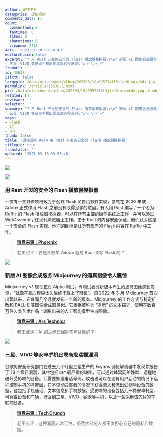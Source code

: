 ```yaml
---
author: 硬核老王
categories: 硬核观察
comments_data: []
count:
  commentnum: 0
  favtimes: 0
  likes: 0
  sharetimes: 0
  viewnum: 2518
date: '2023-03-18 09:58:48'
editorchoice: false
excerpt: "? 用 Rust 开发的安全的 Flash 播放器模拟器\r\n? 新版 AI 图像合成服务 Midjourney 的逼真图像令人震惊\r\n?
  三星、VIVO 等安卓手机出现高危远程漏洞\r\n» \r\n»"
fromurl: ''
id: 15638
islctt: false
largepic: /data/attachment/album/202303/18/095734fl3jled6ixqxe6dx.jpg
permalink: /article-15638-1.html
pic: /data/attachment/album/202303/18/095734fl3jled6ixqxe6dx.jpg.thumb.jpg
related: []
reviewer: ''
selector: ''
summary: "? 用 Rust 开发的安全的 Flash 播放器模拟器\r\n? 新版 AI 图像合成服务 Midjourney 的逼真图像令人震惊\r\n?
  三星、VIVO 等安卓手机出现高危远程漏洞\r\n» \r\n»"
tags:
- Flash
- AI
- 手机
thumb: false
title: '硬核观察 #944 用 Rust 开发的安全的 Flash 播放器模拟器'
titlepic: true
translator: ''
updated: '2023-03-18 09:58:48'
---
```


![](/data/attachment/album/202303/18/095734fl3jled6ixqxe6dx.jpg)


![](/data/attachment/album/202303/18/095753vqjo9i252slfkb2q.jpg)


### 用 Rust 开发的安全的 Flash 播放器模拟器


一直有一些开源项目致力于创建 Flash 的自由软件实现，虽然在 2020 年被 Adobe 正式停用 Flash 之前没有取得足够的进展。有人用 Rust 编写了一个名为 Ruffle 的 Flash 播放器模拟器，可以在所有主要的操作系统上工作，并可以通过 WebAssembly 在现代浏览器上工作。由于 Rust 的内存安全保证，他们认为这是一个安全的 Flash 实现。他们的目标是让所有现有的 Flash 内容在 Ruffle 中工作。



> 
> **[消息来源：Phoronix](https://www.phoronix.com/news/Ruffle-Adobe-Flash-Rust)**
> 
> 
> 



> 
> 老王点评：要是早些年 Adobe 就用 Rust 重写 Flash 呢？
> 
> 
> 


![](/data/attachment/album/202303/18/095807s11ph7b37pbtpidh.jpg)


### 新版 AI 图像合成服务 Midjourney 的逼真图像令人震惊


Midjourney v5 现在正在 Alpha 测试，有测试者对新版本产生的逼真图像感到震惊，“就像在视力模糊太久后终于戴上了眼镜”。自 2022 年 3 月 Midjourney 首次出现以来，它每隔几个月就发布一个新的版本。Midjourney 的工作方式与稳定扩散和 DALL-E 等图像合成器类似，它根据被称为 “提示” 的文本描述，使用在数百万件人类艺术作品上训练出来的人工智能模型生成图像。



> 
> **[消息来源：Ars Technica](https://arstechnica.com/information-technology/2023/03/ai-imager-midjourney-v5-stuns-with-photorealistic-images-and-5-fingered-hands/)**
> 
> 
> 



> 
> 老王点评：AI 的进步已经是不可估量的了。
> 
> 
> 


![](/data/attachment/album/202303/18/095822kvcnqi802222g20g.jpg)


### 三星、VIVO 等安卓手机出现高危远程漏洞


谷歌的安全研究部门在过去几个月里三星生产的 Exynos 调制解调器中发现并报告了 18 个零日漏洞，其中包括四个最严重的缺陷，可以通过蜂窝网络静默、远程地破坏受影响的设备。只需要知道电话号码，攻击者可以在没有用户互动的情况下远程控制手机的基带层，在不惊动受害者的情况下获得流入和流出受影响设备的数据，这包括手机通话、文本信息和手机数据。受影响的设备包括几十种安卓机型、可穿戴设备和车辆，涉及到三星、VIVO、谷歌等手机，以及一些采用该芯片的车联网设备。



> 
> **[消息来源：Tech Crunch](https://techcrunch.com/2023/03/16/google-warning-samsung-chips-flaws-android/)**
> 
> 
> 



> 
> 老王点评：这种漏洞非常可怕，虽然大部分人都不太担心自己的隐私和数据。
> 
> 
>